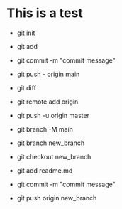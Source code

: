 # This is a test

* git init
* git add
* git commit -m "commit message"
* git push - origin main
* git diff
* git remote add origin
* git push -u origin master

* git branch -M main

* git branch new_branch
* git checkout new_branch
* git add readme.md
* git commit -m "commit message"
* git push origin new_branch



